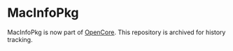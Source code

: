 MacInfoPkg
==========

MacInfoPkg is now part of [OpenCore](https://github.com/devicemanager/OpenCorePkg).
This repository is archived for history tracking.
